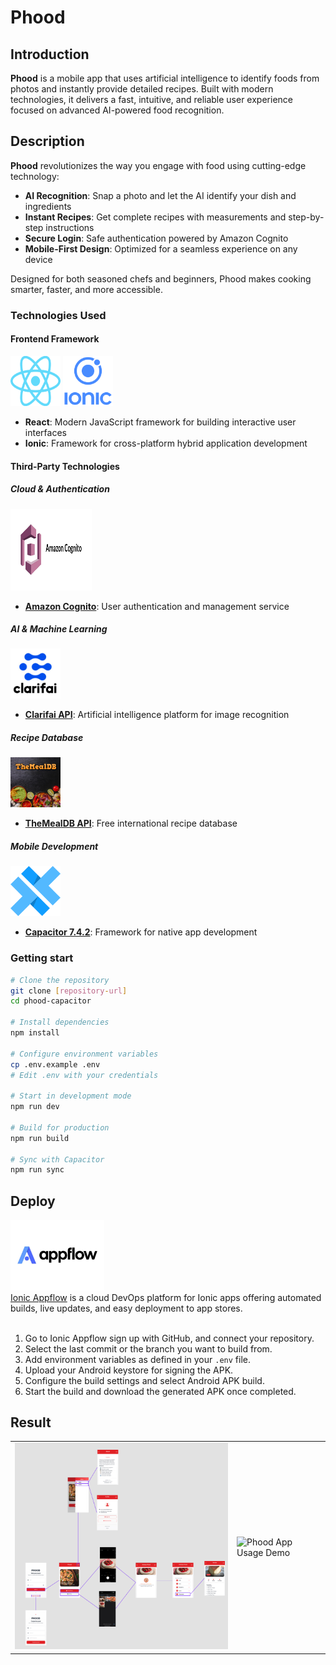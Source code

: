 # Phood

## Introduction

**Phood** is a mobile app that uses artificial intelligence to identify foods from photos and instantly provide detailed recipes. Built with modern technologies, it delivers a fast, intuitive, and reliable user experience focused on advanced AI-powered food recognition.


## Description

**Phood** revolutionizes the way you engage with food using cutting-edge technology:

- **AI Recognition**: Snap a photo and let the AI identify your dish and ingredients  
- **Instant Recipes**: Get complete recipes with measurements and step-by-step instructions  
- **Secure Login**: Safe authentication powered by Amazon Cognito  
- **Mobile-First Design**: Optimized for a seamless experience on any device  

Designed for both seasoned chefs and beginners, Phood makes cooking smarter, faster, and more accessible.

### Technologies Used

#### Frontend Framework  
<div align="left">
  <img src="docs/img/react-logo.png" alt="React" width="80" height="80"/>
  <img src="docs/img/ionic-logo.png" alt="Ionic" width="80" height="80"/>
</div>

- **React**: Modern JavaScript framework for building interactive user interfaces  
- **Ionic**: Framework for cross-platform hybrid application development  

#### Third-Party Technologies

##### Cloud & Authentication  
<div align="left">
  <img src="docs/img/cognito-logo.png" alt="AWS Cognito" width="130" height="130"/>
</div>

- **[Amazon Cognito](https://aws.amazon.com/cognito/)**: User authentication and management service  

##### AI & Machine Learning  
<div align="left">
  <img src="docs/img/clarifai-logo.png" alt="Clarifai" width="80" height="80"/>
</div>

- **[Clarifai API](https://www.clarifai.com/)**: Artificial intelligence platform for image recognition  

##### Recipe Database  
<div align="left">
  <img src="docs/img/mealdb-logo.png" alt="TheMealDB" width="80" height="80"/>
</div>

- **[TheMealDB API](https://www.themealdb.com/)**: Free international recipe database

##### Mobile Development  
<div align="left">
  <img src="docs/img/capacitor-logo.png" alt="Capacitor" width="80" height="80"/>
</div>

- **[Capacitor 7.4.2](https://capacitorjs.com/)**: Framework for native app development

### Getting start 

```bash
# Clone the repository
git clone [repository-url]
cd phood-capacitor

# Install dependencies
npm install

# Configure environment variables
cp .env.example .env
# Edit .env with your credentials

# Start in development mode
npm run dev

# Build for production
npm run build

# Sync with Capacitor
npm run sync
```

## Deploy
<div align="left">
  <img src="docs/img/appflow-logo.png" alt="Ionic appflow" width="150" />
</div>
<a href="https://ionic.io/appflow" target="_blank" rel="noopener noreferrer">Ionic Appflow</a> is a cloud DevOps platform for Ionic apps offering automated builds, live updates, and easy deployment to app stores.
<br/><br/>

1. Go to Ionic Appflow sign up with GitHub, and connect your repository.  
2. Select the last commit or the branch you want to build from.  
3. Add environment variables as defined in your `.env` file.  
4. Upload your Android keystore for signing the APK.  
5. Configure the build settings and select Android APK build.  
6. Start the build and download the generated APK once completed.


## Result
<div align="center">
<table>
  <tr>
    <td><img src="docs/img/phood-mockup.png" alt="Phood App User Flow" width="500"/></td> 
    <td><img src="docs/img/phood-usage.gif" alt="Phood App Usage Demo" width="200"/></td>   
  </tr>
</table>
</div>
